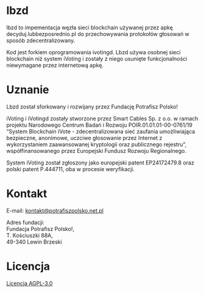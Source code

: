 # lbzd
lbzd to impementacja węzła sieci blockchain używanej przez apkę decyduj.lubbezposrednio.pl do przechowywania protokołów głosowań w sposób zdecentralizowany.

Kod jest forkiem oprogramowania ivotingd. Lbzd używa osobnej sieci blockchain niż system iVoting i zostały z niego usunięte funkcjonalności niewymagane przez internetową apkę.

# Uznanie
Lbzd został sforkowany i rozwijany przez Fundację Potrafisz Polsko!

iVoting i iVotingd zostały stworzone przez Smart Cables Sp. z o.o. w ramach projektu Narodowego Centrum Badań i Rozwoju POIR.01.01.01-00-0761/19 “System Blockchain iVote - zdecentralizowana sieć zaufania umożliwiająca bezpieczne, anonimowe, uczciwe głosowanie przez Internet z wykorzystaniem zaawansowanej kryptologii oraz publicznego rejestru”, współfinansowanego przez Europejski Fundusz Rozwoju Regionalnego.

System iVoting został zgłoszony jako europejski patent EP24172479.8 oraz polski patent P.444711, oba w procesie weryfikacji.

# Kontakt
E-mail: kontakt@potrafiszpolsko.net.pl

Adres fundacji:\
Fundacja Potrafisz Polsko!,\
T. Kościuszki 88A,\
49-340 Lewin Brzeski

# Licencja
[Licencja AGPL-3.0](LICENSE)
